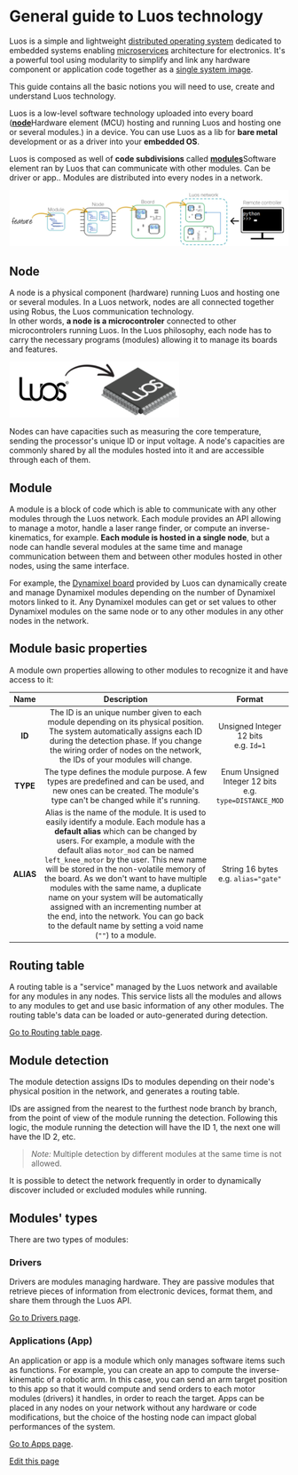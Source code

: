 # General guide to Luos technology

Luos is a simple and lightweight <a href="https://en.wikipedia.org/wiki/Distributed_operating_system" target="_blank">distributed operating system</a> dedicated to embedded systems enabling <a href="https://en.wikipedia.org/wiki/Microservices" target="_blank">microservices</a> architecture for electronics. It's a powerful tool using modularity to simplify and link any hardware component or application code together as a <a href="https://en.wikipedia.org/wiki/Single_system_image" target="_blank">single system image</a>.

This guide contains all the basic notions you will need to use, create and understand Luos technology.

Luos is a low-level software technology uploaded into every board (<span class="cust_tooltip">[**node**](#node)<span class="cust_tooltiptext">Hardware element (MCU) hosting and running Luos and hosting one or several modules.</span></span>) in a device.
You can use Luos as a lib for **bare metal** development or as a driver into your **embedded OS**.

Luos is composed as well of **code subdivisions** called <span class="cust_tooltip">[**modules**](#module)<span class="cust_tooltiptext">Software element ran by Luos that can communicate with other modules. Can be driver or app.</span></span>. Modules are distributed into every nodes in a network.

<a href="/_assets/img/feature-module-node-board.jpg" target="_blank"><img src="/_assets/img/feature-module-node-board.jpg" width="800px" /></a>

<a name="node"></a>
## Node
A node is a physical component (hardware) running Luos and hosting one or several modules. In a Luos network, nodes are all connected together using Robus, the Luos communication technology.<br/>In other words, **a node is a microcontroler** connected to other microcontrolers running Luos.
In the Luos philosophy, each node has to carry the necessary programs (modules) allowing it to manage its boards and features.

<img src="/_assets/img/MCU-luos.png" height="100px" />

Nodes can have capacities such as measuring the core temperature, sending the processor's unique ID or input voltage. A node's capacities are commonly shared by all the modules hosted into it and are accessible through each of them.

<a name="module"></a>
## Module
A module is a block of code which is able to communicate with any other modules through the Luos network. Each module provides an API allowing to manage a motor, handle a laser range finder, or compute an inverse-kinematics, for example.
**Each module is hosted in a single node**, but a node can handle several modules at the same time and manage communication between them and between other modules hosted in other nodes, using the same interface.

For example, the [Dynamixel board](/_pages/prototyping_boards/boards_list/dxl.md) provided by Luos can dynamically create and manage Dynamixel modules depending on the number of Dynamixel motors linked to it. Any Dynamixel modules can get or set values to other Dynamixel modules on the same node or to any other modules in any other nodes in the network.

## Module basic properties
A module own properties allowing to other modules to recognize it and have access to it:

| Name | Description | Format |
| :---: | :---: | :---: |
| **ID** | The ID is an unique number given to each module depending on its physical position. The system automatically assigns each ID during the detection phase. If you change the wiring order of nodes on the network, the IDs of your modules will change. | Unsigned Integer 12 bits<br />e.g. `Id=1` |
| **TYPE** | The type defines the module purpose. A few types are predefined and can be used, and new ones can be created. The module's type can't be changed while it's running. | Enum Unsigned Integer 12 bits<br />e.g. `type=DISTANCE_MOD` |
| **ALIAS** | Alias is the name of the module. It is used to easily identify a module. Each module has a **default alias** which can be changed by users. For example, a module with the default alias `motor_mod` can be named `left_knee_motor` by the user. This new name will be stored in the non-volatile memory of the board. As we don't want to have multiple modules with the same name, a duplicate name on your system will be automatically assigned with an incrementing number at the end, into the network. You can go back to the default name by setting a void name (`""`) to a module. | String 16 bytes<br />e.g. `alias="gate"` |

## Routing table
A routing table is a "service" managed by the Luos network and available for any modules in any nodes. This service lists all the modules and allows to any modules to get and use basic information of any other modules. The routing table's data can be loaded or auto-generated during detection.

[Go to Routing table page](/_pages/low/modules/routing-table.md).

## Module detection
The module detection assigns IDs to modules depending on their node's physical position in the network, and generates a routing table.

IDs are assigned from the nearest to the furthest node branch by branch, from the point of view of the module running the detection. Following this logic, the module running the detection will have the ID 1, the next one will have the ID 2, etc.

> *Note:* Multiple detection by different modules at the same time is not allowed.

It is possible to detect the network frequently in order to dynamically discover included or excluded modules while running.

## Modules' types
There are two types of modules:

### Drivers
Drivers are modules managing hardware. They are passive modules that retrieve pieces of information from electronic devices, format them, and share them through the Luos API.

[Go to Drivers page](/_pages/low/modules/drivers.md).

### Applications (App)
An application or app is a module which only manages software items such as functions.
For example, you can create an app to compute the inverse-kinematic of a robotic arm. In this case, you can send an arm target position to this app so that it would compute and send orders to each motor modules (drivers) it handles, in order to reach the target.
Apps can be placed in any nodes on your network without any hardware or code modifications, but the choice of the hosting node can impact global performances of the system.

[Go to Apps page](/_pages/low/modules/apps.md).

<div class="cust_edit_page"><a href="https://github.com/Luos-io/doc/src/_pages/first_steps/general-use.md">Edit this page</a></div>
